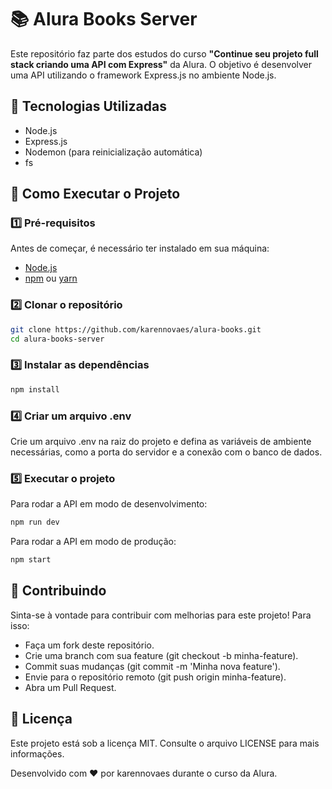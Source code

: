 
#  📚 Alura Books Server

Este repositório faz parte dos estudos do curso **"Continue seu projeto full stack criando uma API com Express"** da Alura. O objetivo é desenvolver uma API utilizando o framework Express.js no ambiente Node.js.

## 🚀 Tecnologias Utilizadas

- Node.js
- Express.js
- Nodemon (para reinicialização automática)
- fs


## 🔧 Como Executar o Projeto

### 1️⃣ Pré-requisitos
Antes de começar, é necessário ter instalado em sua máquina:
- [Node.js](https://nodejs.org/)
- [npm](https://www.npmjs.com/) ou [yarn](https://yarnpkg.com/)

### 2️⃣ Clonar o repositório
```sh
git clone https://github.com/karennovaes/alura-books.git
cd alura-books-server
```

###  3️⃣ Instalar as dependências
```sh
npm install
```

###  4️⃣ Criar um arquivo .env

Crie um arquivo .env na raiz do projeto e defina as variáveis de ambiente necessárias, como a porta do servidor e a conexão com o banco de dados.

### 5️⃣ Executar o projeto

Para rodar a API em modo de desenvolvimento:

```sh
npm run dev
```

Para rodar a API em modo de produção:

```sh
npm start
```

## 🤝 Contribuindo

Sinta-se à vontade para contribuir com melhorias para este projeto! Para isso:

- Faça um fork deste repositório.
- Crie uma branch com sua feature (git checkout -b minha-feature).
- Commit suas mudanças (git commit -m 'Minha nova feature').
- Envie para o repositório remoto (git push origin minha-feature).
- Abra um Pull Request.


## 📜 Licença
Este projeto está sob a licença MIT. Consulte o arquivo LICENSE para mais informações.


Desenvolvido com ❤️ por karennovaes durante o curso da Alura.